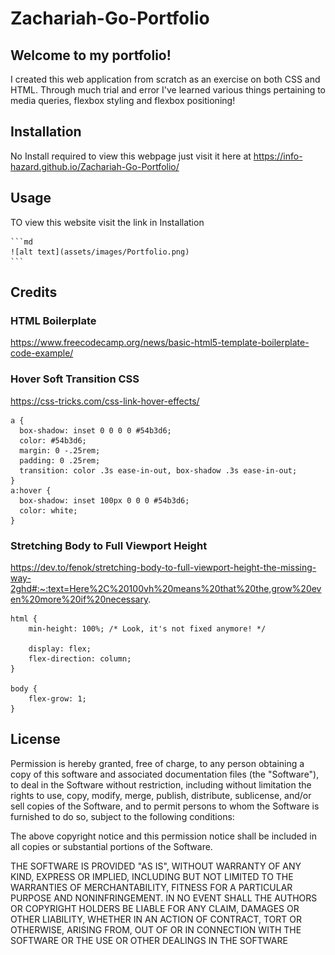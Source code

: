 # Zachariah-Go-Portfolio

## Welcome to my portfolio! 
I created this web application from scratch as an exercise on both CSS and HTML.
Through much trial and error I've learned various things pertaining to media queries, flexbox styling and flexbox positioning!

## Installation

No Install required to view this webpage just visit it here at https://info-hazard.github.io/Zachariah-Go-Portfolio/

## Usage
TO view this website visit the link in Installation

    ```md
    ![alt text](assets/images/Portfolio.png)
    ```

## Credits

### HTML Boilerplate
https://www.freecodecamp.org/news/basic-html5-template-boilerplate-code-example/

### Hover Soft Transition CSS
https://css-tricks.com/css-link-hover-effects/

```
a {
  box-shadow: inset 0 0 0 0 #54b3d6;
  color: #54b3d6;
  margin: 0 -.25rem;
  padding: 0 .25rem;
  transition: color .3s ease-in-out, box-shadow .3s ease-in-out;
}
a:hover {
  box-shadow: inset 100px 0 0 0 #54b3d6;
  color: white;
}
```

### Stretching Body to Full Viewport Height
https://dev.to/fenok/stretching-body-to-full-viewport-height-the-missing-way-2ghd#:~:text=Here%2C%20100vh%20means%20that%20the,grow%20even%20more%20if%20necessary.

```
html {
    min-height: 100%; /* Look, it's not fixed anymore! */

    display: flex;
    flex-direction: column;
}

body {
    flex-grow: 1;
}
```

## License

Permission is hereby granted, free of charge, to any person obtaining a copy of this software and associated documentation files (the "Software"), to deal in the Software without restriction, including without limitation the rights to use, copy, modify, merge, publish, distribute, sublicense, and/or sell copies of the Software, and to permit persons to whom the Software is furnished to do so, subject to the following conditions:  
    
The above copyright notice and this permission notice shall be included in all copies or substantial portions of the Software. 
    
THE SOFTWARE IS PROVIDED "AS IS", WITHOUT WARRANTY OF ANY KIND, EXPRESS OR IMPLIED, INCLUDING BUT NOT LIMITED TO THE WARRANTIES OF MERCHANTABILITY, FITNESS FOR A PARTICULAR PURPOSE AND NONINFRINGEMENT. IN NO EVENT SHALL THE AUTHORS OR COPYRIGHT HOLDERS BE LIABLE FOR ANY CLAIM, DAMAGES OR OTHER LIABILITY, WHETHER IN AN ACTION OF CONTRACT, TORT OR OTHERWISE, ARISING FROM, OUT OF OR IN CONNECTION WITH THE SOFTWARE OR THE USE OR OTHER DEALINGS IN THE SOFTWARE
